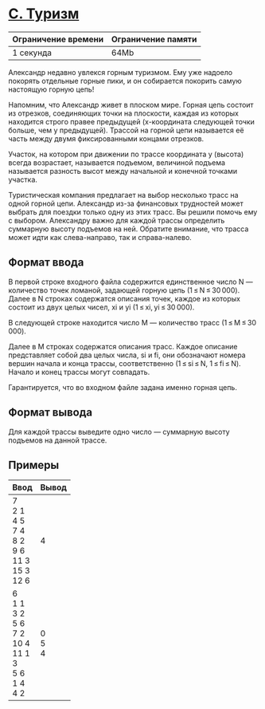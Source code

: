 # [C. Туризм](https://contest.yandex.ru/contest/27794/problems/C/ "Ссылка на сайт с задачей")
| Ограничение времени | Ограничение памяти |
| -|-|
| 1 секунда | 64Mb |

Александр недавно увлекся горным туризмом. Ему уже надоело покорять отдельные горные пики, и он собирается покорить самую настоящую горную цепь!

Напомним, что Александр живет в плоском мире. Горная цепь состоит из отрезков, соединяющих точки на плоскости, каждая из которых находится строго правее предыдущей (x-координата следующей точки больше, чем у предыдущей). Трассой на горной цепи называется её часть между двумя фиксированными концами отрезков.

Участок, на котором при движении по трассе координата y (высота) всегда возрастает, называется подъемом, величиной подъема называется разность высот между начальной и конечной точками участка.

Туристическая компания предлагает на выбор несколько трасс на одной горной цепи. Александр из-за финансовых трудностей может выбрать для поездки только одну из этих трасс. Вы решили помочь ему с выбором. Александру важно для каждой трассы определить суммарную высоту подъемов на ней. Обратите внимание, что трасса может идти как слева-направо, так и справа-налево.

## Формат ввода

В первой строке входного файла содержится единственное число N — количество точек ломаной, задающей горную цепь (1 ≤ N ≤ 30 000). Далее в N строках содержатся описания точек, каждое из которых состоит из двух целых чисел, xi и yi (1 ≤ xi, yi ≤ 30 000).

В следующей строке находится число M — количество трасс (1 ≤ M ≤ 30 000).

Далее в M строках содержатся описания трасс. Каждое описание представляет собой два целых числа, si и fi, они обозначают номера вершин начала и конца трассы, соответственно (1 ≤ si ≤ N, 1 ≤ fi ≤ N). Начало и конец трассы могут совпадать.

Гарантируется, что во входном файле задана именно горная цепь.

## Формат вывода

Для каждой трассы выведите одно число — суммарную высоту подъемов на данной трассе.

## Примеры

| Ввод | Вывод |
| -|-|
| 7</br>2 1</br>4 5</br>7 4</br>8 2</br>9 6</br>11 3</br>15 3</br>12 6 | 4 |
| 6</br>1 1</br>3 2</br>5 6</br>7 2</br>10 4</br>11 1</br>3</br>5 6</br>1 4</br>4 2 | 0</br>5</br>4 |